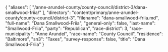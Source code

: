 {
  "aliases": [
    "/anne-arundel-county/county-council/district-3/dana-smallwood-friia/"
  ],
  "directory": "content/primary/anne-arundel-county/county-council/district-3",
  "filename": "dana-smallwood-friia.md",
  "full-name": "Dana Smallwood-Friia",
  "general-only": false,
  "last-name": "Smallwood-Friia",
  "party": "Republican",
  "race-district": 3,
  "race-municipality": "Anne Arundel",
  "race-name": "County Council",
  "residence": "Baltimore",
  "sn3": "Taxes",
  "survey-response": false,
  "title": "Dana Smallwood-Friia"
}
